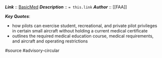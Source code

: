 ***Link***      :: [BasicMed](https://www.faa.gov/documentLibrary/media/Advisory_Circular/AC_68-1A.pdf)
***Description***      :: `= this.link`
***Author*** :: [[FAA]]

***Key Quotes***:
* how pilots can exercise student, recreational, and private pilot privileges in certain small aircraft without holding a current medical certificate
* outlines the required medical education course, medical requirements, and aircraft and operating restrictions

#source #advisory-circular 